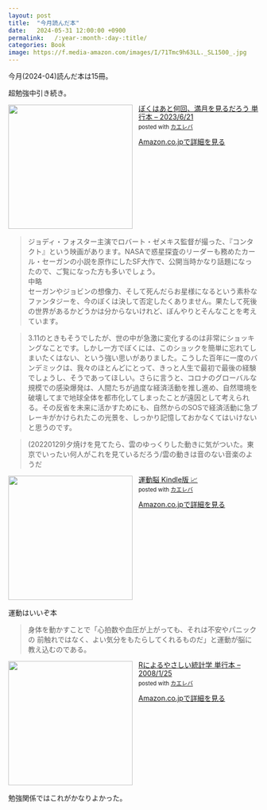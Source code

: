 ```yaml
---
layout: post
title:  "今月読んだ本"
date:   2024-05-31 12:00:00 +0900
permalink:   /:year-:month-:day-:title/
categories: Book
image: https://f.media-amazon.com/images/I/71Tmc9h63LL._SL1500_.jpg
---
```

今月(2024-04)読んだ本は15冊。  


超勉強中引き続き。  


<div class="krb-amzlt-box" style="margin-bottom:0px;"><div class="krb-amzlt-image" style="float:left;margin:0px 12px 1px 0px;"><a href="https://amzn.to/3yGbByi"><img width="250px" src="https://images-na.ssl-images-amazon.com/images/P/4104106038.09.LZZZZZZZ"></a></div><div class="krb-amzlt-info" style="line-height:120%; margin-bottom: 10px"><div class="krb-amzlt-name" style="margin-bottom:10px;line-height:120%"><a href="https://amzn.to/3yGbByi" name="amazletlink" target="_blank" rel="nofollow" rel="nofollow">ぼくはあと何回、満月を見るだろう 単行本 – 2023/6/21</a><div class="krb-amzlt-powered-date" style="font-size:80%;margin-top:5px;line-height:120%">posted with <a href="https://kaereba.com/wind/" title="amazlet" target="_blank" rel="nofollow" rel="nofollow">カエレバ</a></div></div><div class="krb-amzlt-detail"></div><div class="krb-amzlt-sub-info" style="float: left;"><div class="krb-amzlt-link" style="margin-top: 5px"><a href="https://amzn.to/3yGbByi" name="amazletlink" target="_blank" rel="nofollow" rel="nofollow">Amazon.co.jpで詳細を見る</a></div></div></div><div class="krb-amzlt-footer" style="clear: left"></div></div>

> ジョディ・フォスター主演でロバート・ゼメキス監督が撮った、『コンタクト』という映画があります。NASAで惑星探査のリーダーも務めたカール・セーガンの小説を原作にしたSF大作で、公開当時かなり話題になったので、ご覧になった方も多いでしょう。  
中略  
セーガンやジョビンの想像力、そして死んだらお星様になるという素朴なファンタジーを、今のぼくは決して否定したくありません。果たして死後の世界があるかどうかは分からないけれど、ぼんやりとそんなことを考えています。  


> 3.11のときもそうでしたが、世の中が急激に変化するのは非常にショッキングなことです。しかし一方でぼくには、このショックを簡単に忘れてしまいたくはない、という強い思いがありました。こうした百年に一度のバンデミックは、我々のほとんどにとって、きっと人生で最初で最後の経験でしょうし、そうであってほしい。さらに言うと、コロナのグローバルな規模での感染爆発は、人間たちが過度な経済活動を推し進め、自然環境を破壊してまで地球全体を都市化してしまったことが遠因として考えられる。その反省を未来に活かすためにも、自然からのSOSで経済活動に急ブレーキがかけられたこの光景を、しっかり記憶しておかなくてはいけないと思うのです。


> (20220129)夕焼けを見てたら、雲のゆっくりした動きに気がついた。東京でいったい何人がこれを見ているだろう/雲の動きは音のない音楽のようだ

<div class="krb-amzlt-box" style="margin-bottom:0px;"><div class="krb-amzlt-image" style="float:left;margin:0px 12px 1px 0px;"><a href="https://amzn.to/3R8cvdi"><img width="250px" src="https://images-na.ssl-images-amazon.com/images/P/B0BB1N1YMB.09.LZZZZZZZ"></a></div><div class="krb-amzlt-info" style="line-height:120%; margin-bottom: 10px"><div class="krb-amzlt-name" style="margin-bottom:10px;line-height:120%"><a href="https://amzn.to/3R8cvdi" name="amazletlink" target="_blank" rel="nofollow" rel="nofollow">運動脳 Kindle版 📈</a><div class="krb-amzlt-powered-date" style="font-size:80%;margin-top:5px;line-height:120%">posted with <a href="https://kaereba.com/wind/" title="amazlet" target="_blank" rel="nofollow" rel="nofollow">カエレバ</a></div></div><div class="krb-amzlt-detail"></div><div class="krb-amzlt-sub-info" style="float: left;"><div class="krb-amzlt-link" style="margin-top: 5px"><a href="https://amzn.to/3R8cvdi" name="amazletlink" target="_blank" rel="nofollow" rel="nofollow">Amazon.co.jpで詳細を見る</a></div></div></div><div class="krb-amzlt-footer" style="clear: left"></div></div>

運動はいいぞ本  

> 身体を動かすことで「心拍数や血圧が上がっても、それは不安やパニックの 前触れではなく、よい気分をもたらしてくれるものだ」と運動が脳に教え込むのである。

<div class="krb-amzlt-box" style="margin-bottom:0px;"><div class="krb-amzlt-image" style="float:left;margin:0px 12px 1px 0px;"><a href="https://amzn.to/3RaNGNX"><img width="250px" src="https://images-na.ssl-images-amazon.com/images/P/4274067106.09.LZZZZZZZ"></a></div><div class="krb-amzlt-info" style="line-height:120%; margin-bottom: 10px"><div class="krb-amzlt-name" style="margin-bottom:10px;line-height:120%"><a href="https://amzn.to/3RaNGNX" name="amazletlink" target="_blank" rel="nofollow" rel="nofollow">Rによるやさしい統計学 単行本 – 2008/1/25</a><div class="krb-amzlt-powered-date" style="font-size:80%;margin-top:5px;line-height:120%">posted with <a href="https://kaereba.com/wind/" title="amazlet" target="_blank" rel="nofollow" rel="nofollow">カエレバ</a></div></div><div class="krb-amzlt-detail"></div><div class="krb-amzlt-sub-info" style="float: left;"><div class="krb-amzlt-link" style="margin-top: 5px"><a href="https://amzn.to/3RaNGNX" name="amazletlink" target="_blank" rel="nofollow" rel="nofollow">Amazon.co.jpで詳細を見る</a></div></div></div><div class="krb-amzlt-footer" style="clear: left"></div></div>

勉強関係ではこれがかなりよかった。

